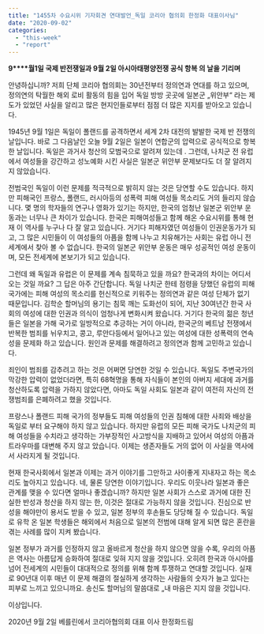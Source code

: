 ```yaml
---
title: "1455차 수요시위 기자회견 연대발언_독일 코리아 협의회 한정화 대표이사님"
date: "2020-09-02"
categories: 
  - "this-week"
  - "report"
---
```


**9****월1일 국제 반전쟁일과 9월 2일 아시아태평양전쟁 공식 항복 의 날을 기리며**

안녕하십니까? 저희 단체 코리아 협의회는 30년전부터 정의연과 연대를 하고 있으며, 정의연의 탁월한 해외 로비 활동의 힘을 입어 독일 방방 곳곳에 일본군 „위안부“ 라는 제도가 있었던 사실을 알리고 많은 현지인들로부터 점점 더 많은 지지를 받아오고 있습니다.

1945년 9월 1일은 독일이 폴랜드를 공격하면서 세계 2차 대전의 발발한 국제 반 전쟁의 날입니다. 바로 그 다음날인 오늘 9월 2일은 일본이 연합군의 압력으로 공식적으로 항복한 날입니다. 독일은 과거사 청산의 모범국으로 알려져 있는데 . 그런데, 나치군 전 유럽에서 여성들을 강간하고 성노예화 시킨 사실은 일본군 위안부 문제보다도 더 잘 알려지지 않았습니다.

전범국인 독일이 이런 문제를 적극적으로 밝히지 않는 것은 당연할 수도 있습니다. 하지만 피해국인 프랑스, 폴랜드, 러시아등의 성폭력 피해 여성들 목소리도 거의 들리지 않습니다. 몇 명의 학자들의 연구나 영화가 있기는 하지만, 한국의 엄청난 일본군 위안부 운동과는 너무나 큰 차이가 있습니다. 한국은 피해여성들고 함께 해온 수요시위를 통해 현재 이 역사를 누구나 다 잘 알고 있습니다. 거기다 피해자였던 여성들이 인권운동가가 되고, 그 많은 시민들이 이 여성들의 아픔을 함께 나누고 치유해가는 사회는 유럽 아니 전세계에서 찾아 볼 수 없습니다. 한국의 일본군 위안부 운동은 매우 성공적인 여성 운동이며, 모든 전세계에 본보기가 되고 있습니다.  

그런데 왜 독일과 유럽은 이 문제를 계속 침묵하고 있을 까요? 한국과의 차이는 어디서 오는 것일 까요? 그 답은 아주 간단합니다. 독일 나치군 한테 점령을 당했던 유럽의 피해 국가에는 피해 여성의 목소리를 헌신적으로 키워주는 정의연과 같은 여성 단체가 없기 때문입니다. 김학순 할머님의 용기는 침묵 깨는 도화선이 되어, 지난 30여년간 한국 사회의 여성에 대한 인권과 의식이 엄청나게 변화시켜 왔습니다. 거기다 한국의 젊은 청년들은 일본을 가해 국가로 일방적으로 추긍하는 거이 아니라, 한국군의 베트남 전쟁에서 반복한 범죄를 뉘우치고, 콩고, 루안다등에서 일어나고 있는 여성에 대한 성폭력의 연속성을 문제화 하고 있습니다. 원인과 문제를 해결하려고 정의연과 함께 고민하고 있습니다.

죄인이 범죄를 감추려고 하는 것은 어쩌면 당연한 것일 수 있습니다. 독일도 주변국가의 막강한 압력이 없었더라면, 특히 68혁명을 통해 자식들이 본인의 아버지 세대에 과거를 청산하도록 압력을 가하지 않았다면, 아마도 독일 사회도 일본과 같이 여전히 자신의 전쟁범죄를 은폐하려고 했을 것입니다.

프랑스나 폴랜드 피해 국가의 정부들도 피해 여성들의 인권 침해에 대한 사죄와 배상을 독일로 부터 요구해야 하지 않고 있습니다. 하지만 유럽의 모든 피해 국가도 나치군의 피해 여성들을 수치라고 생각하는 가부장적인 사고방식을 지배하고 있어서 여성의 아픔과 트라우마를 대변해 주지 않고 았습니다. 이제는 생존자들도 거의 없어 이 사실을 역사에서 사라지게 될 것입니다.  

현재 한국사회에서 일본과 이제는 과거 이야기를 그만하고 사이좋게 지내자고 하는 목소리도 높아지고 있습니다. 네, 물론 당연한 이야기입니다. 우리도 이웃나라 일본과 좋은 관계를 맺을 수 있다면 얼마나 좋겠습니까? 하지만 일본 사회가 스스로 과거에 대한 진실한 반성과 청산을 하지 않는 한, 이것은 절대로 가능하지 않을 것입니다. 진심으로 반성을 해야만이 용서도 받을 수 있고, 일본 정부의 후손들도 당당해 질 수 있습니다. 독일로 유학 온 일본 학생들은 해외에서 처음으로 일본의 전범에 대해 알게 되면 많은 혼란을 겪는 사례를 많이 지켜 봤습니다.

일본 정부가 과거를 인정하지 않고 올바르게 청산을 하지 않으면 않을 수록, 우리의 아픔은 역사는 아름답게 승화하여 절대로 잊혀 지지 않을 것입니다. 오히려 한국과 아시아를 넘어 전세계의 시민들이 대대적으로 정의를 위해 함께 투쟁하고 연대할 것입니다. 실재로 90년대 이후 매년 이 문제 해결의 절실하게 생각하는 사람들의 숫자가 늘고 있다는 피부로 느끼고 있으니까요. 송신도 할머님의 말씀대로 „내 마음은 지지 않을 것입니다.

이상입니다.

2020년 9월 2일 베를린에서 코리아협의회 대표 이사 한정화드림
